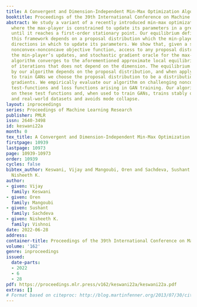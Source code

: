 ```yaml
---
title: A Convergent and Dimension-Independent Min-Max Optimization Algorithm
booktitle: Proceedings of the 39th International Conference on Machine Learning
abstract: We study a variant of a recently introduced min-max optimization framework
  where the max-player is constrained to update its parameters in a greedy manner
  until it reaches a first-order stationary point. Our equilibrium definition for
  this framework depends on a proposal distribution which the min-player uses to choose
  directions in which to update its parameters. We show that, given a smooth and bounded
  nonconvex-nonconcave objective function, access to any proposal distribution for
  the min-player’s updates, and stochastic gradient oracle for the max-player, our
  algorithm converges to the aforementioned approximate local equilibrium in a number
  of iterations that does not depend on the dimension. The equilibrium point found
  by our algorithm depends on the proposal distribution, and when applying our algorithm
  to train GANs we choose the proposal distribution to be a distribution of stochastic
  gradients. We empirically evaluate our algorithm on challenging nonconvex-nonconcave
  test-functions and loss functions arising in GAN training. Our algorithm converges
  on these test functions and, when used to train GANs, trains stably on synthetic
  and real-world datasets and avoids mode collapse.
layout: inproceedings
series: Proceedings of Machine Learning Research
publisher: PMLR
issn: 2640-3498
id: keswani22a
month: 0
tex_title: A Convergent and Dimension-Independent Min-Max Optimization Algorithm
firstpage: 10939
lastpage: 10973
page: 10939-10973
order: 10939
cycles: false
bibtex_author: Keswani, Vijay and Mangoubi, Oren and Sachdeva, Sushant and Vishnoi,
  Nisheeth K.
author:
- given: Vijay
  family: Keswani
- given: Oren
  family: Mangoubi
- given: Sushant
  family: Sachdeva
- given: Nisheeth K.
  family: Vishnoi
date: 2022-06-28
address:
container-title: Proceedings of the 39th International Conference on Machine Learning
volume: '162'
genre: inproceedings
issued:
  date-parts:
  - 2022
  - 6
  - 28
pdf: https://proceedings.mlr.press/v162/keswani22a/keswani22a.pdf
extras: []
# Format based on citeproc: http://blog.martinfenner.org/2013/07/30/citeproc-yaml-for-bibliographies/
---
```

